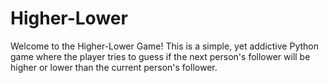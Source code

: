 # Higher-Lower
Welcome to the Higher-Lower Game! This is a simple, yet addictive Python game where the player tries to guess if the next person's follower will be higher or lower than the current person's follower.

